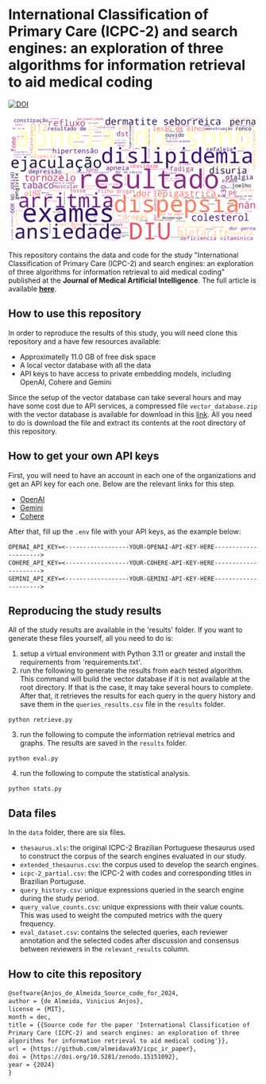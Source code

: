 # International Classification of Primary Care (ICPC-2) and search engines: an exploration of three algorithms for information retrieval to aid medical coding

[![DOI](https://zenodo.org/badge/DOI/10.5281/zenodo.15151092.svg)](https://doi.org/10.5281/zenodo.15151092)

![](wordcloud.png)
 
This repository contains the data and code for the study "International Classification of Primary Care (ICPC-2) and search engines: an exploration of three algorithms for information retrieval to aid medical coding" published at the **Journal of Medical Artificial Intelligence**. The full article is available **[here](https://jmai.amegroups.org/article/view/9766)**.

## How to use this repository

In order to reproduce the results of this study, you will need clone this repository and a have few resources available:
- Approximatelly 11.0 GB of free disk space
- A local vector database with all the data
- API keys to have access to private embedding models, including OpenAI, Cohere and Gemini

Since the setup of the vector database can take several hours and may have some cost due to API services, a compressed file `vector_database.zip` with the vector database is available for download in this [link](https://drive.google.com/file/d/1lxIq420rg5RQyMFUlxbwtosUuLGR139g/view?usp=sharing). All you need to do is download the file and extract its contents at the root directory of this repository. 

## How to get your own API keys

First, you will need to have an account in each one of the organizations and get an API key for each one. Below are the relevant links for this step.
- [OpenAI](https://platform.openai.com/)
- [Gemini](https://makersuite.google.com/)
- [Cohere](https://cohere.com/)

After that, fill up the `.env` file with your API keys, as the example below:
```
OPENAI_API_KEY=<------------------YOUR-OPENAI-API-KEY-HERE--------------------->
COHERE_API_KEY=<------------------YOUR-COHERE-API-KEY-HERE--------------------->
GEMINI_API_KEY=<------------------YOUR-GEMINI-API-KEY-HERE--------------------->
```

## Reproducing the study results

All of the study results are available in the 'results' folder. If you want to generate these files yourself, all you need to do is:
1. setup a virtual environment with Python 3.11 or greater and install the requirements from 'requirements.txt'.
2. run the following to generate the results from each tested algorithm. This command will build the vector database if it is not available at the root directory. If that is the case, it may take several hours to complete. After that, it retrieves the results for each query in the query history and save them in the `queries_results.csv` file in the `results` folder.
```
python retrieve.py
```
3. run the following to compute the information retrieval metrics and graphs. The results are saved in the `results` folder.
```
python eval.py
```
4. run the following to compute the statistical analysis.
```
python stats.py
```

## Data files
In the `data` folder, there are six files.
- `thesaurus.xls`: the original ICPC-2 Brazilian Portuguese thesaurus used to construct the corpus of the search engines evaluated in our study.
- `extended_thesaurus.csv`: the corpus used to develop the search engines. 
- `icpc-2_partial.csv`: the ICPC-2 with codes and corresponding titles in Brazilian Portuguse.
- `query_history.csv`: unique expressions queried in the search engine during the study period.
- `query_value_counts.csv`: unique expressions with their value counts. This was used to weight the computed metrics with the query frequency.
- `eval_dataset.csv`: contains the selected queries, each reviewer annotation and the selected codes after discussion and consensus between reviewers in the `relevant_results` column.

## How to cite this repository

```
@software{Anjos_de_Almeida_Source_code_for_2024,
author = {de Almeida, Vinicius Anjos},
license = {MIT},
month = dec,
title = {{Source code for the paper 'International Classification of Primary Care (ICPC-2) and search engines: an exploration of three algorithms for information retrieval to aid medical coding'}},
url = {https://github.com/almeidava93/icpc_ir_paper},
doi = {https://doi.org/10.5281/zenodo.15151092},
year = {2024}
}
```

